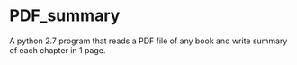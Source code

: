 # PDF_summary
A python 2.7 program that reads a PDF file of any book and write summary of each chapter in 1 page.
